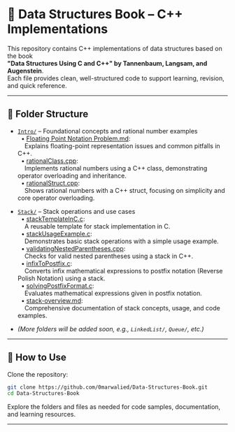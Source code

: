 # 📘 Data Structures Book – C++ Implementations

This repository contains C++ implementations of data structures based on the book  
**"Data Structures Using C and C++" by Tannenbaum, Langsam, and Augenstein**.  
Each file provides clean, well-structured code to support learning, revision, and quick reference.

---

## 📂 Folder Structure

- [`Intro/`](https://github.com/0marwalied/Data-Structures-Book/tree/main/Intro) – Foundational concepts and rational number examples  
  &nbsp;&nbsp;• [Floating Point Notation Problem.md](https://github.com/0marwalied/Data-Structures-Book/blob/main/Intro/Floating%20Point%20Notation%20Problem.md):  
  &nbsp;&nbsp;&nbsp;&nbsp;Explains floating-point representation issues and common pitfalls in C++.  
  &nbsp;&nbsp;• [rationalClass.cpp](https://github.com/0marwalied/Data-Structures-Book/blob/main/Intro/rationalClass.cpp):  
  &nbsp;&nbsp;&nbsp;&nbsp;Implements rational numbers using a C++ class, demonstrating operator overloading and inheritance.  
  &nbsp;&nbsp;• [rationalStruct.cpp](https://github.com/0marwalied/Data-Structures-Book/blob/main/Intro/rationalStruct.cpp):  
  &nbsp;&nbsp;&nbsp;&nbsp;Shows rational numbers with a C++ struct, focusing on simplicity and core operator overloading.

- [`Stack/`](https://github.com/0marwalied/Data-Structures-Book/tree/main/Stack) – Stack operations and use cases  
  &nbsp;&nbsp;• [stackTemplateInC.c](https://github.com/0marwalied/Data-Structures-Book/blob/main/Stack/stackTemplateInC.c):  
  &nbsp;&nbsp;&nbsp;&nbsp;A reusable template for stack implementation in C.  
  &nbsp;&nbsp;• [stackUsageExample.c](https://github.com/0marwalied/Data-Structures-Book/blob/main/Stack/stackUsageExample.c):  
  &nbsp;&nbsp;&nbsp;&nbsp;Demonstrates basic stack operations with a simple usage example.  
  &nbsp;&nbsp;• [validatingNestedParentheses.cpp](https://github.com/0marwalied/Data-Structures-Book/blob/main/Stack/validatingNestedParentheses.cpp):  
  &nbsp;&nbsp;&nbsp;&nbsp;Checks for valid nested parentheses using a stack in C++.  
  &nbsp;&nbsp;• [infixToPostfix.c](https://github.com/0marwalied/Data-Structures-Book/blob/main/Stack/infixToPostfix.c):  
  &nbsp;&nbsp;&nbsp;&nbsp;Converts infix mathematical expressions to postfix notation (Reverse Polish Notation) using a stack.  
  &nbsp;&nbsp;• [solvingPostfixFormat.c](https://github.com/0marwalied/Data-Structures-Book/blob/main/Stack/solvingPostfixFormat.c):  
  &nbsp;&nbsp;&nbsp;&nbsp;Evaluates mathematical expressions given in postfix notation.  
  &nbsp;&nbsp;• [stack-overview.md](https://github.com/0marwalied/Data-Structures-Book/blob/main/Stack/stack-overview.md):  
  &nbsp;&nbsp;&nbsp;&nbsp;Comprehensive documentation of stack concepts, usage, and code examples.

- *(More folders will be added soon, e.g., `LinkedList/`, `Queue/`, etc.)*

---

## 🚀 How to Use

Clone the repository:
```bash
git clone https://github.com/0marwalied/Data-Structures-Book.git
cd Data-Structures-Book
```

Explore the folders and files as needed for code samples, documentation, and learning resources.

---